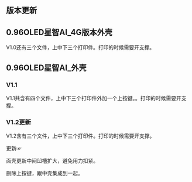 ## 版本更新

## 0.96OLED星智AI_4G版本外壳 

V1.0还有三个文件，上中下三个打印件。打印的时候需要开支撑。



## 0.96OLED星智AI_外壳


### V1.1

V1.1共含有四个文件，上中下三个打印件外加一个上按键。。打印的时候需要开支撑。


### V1.2更新
V1.2含有三个文件，上中下三个打印件。打印的时候需要开支撑。

更新☞

面壳更新中间凹槽扩大，避免用力扣紧。

删除上按键，跟中壳集成到一起。  